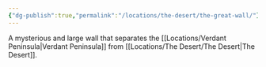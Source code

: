 ```yaml
---
{"dg-publish":true,"permalink":"/locations/the-desert/the-great-wall/"}
---
```


A mysterious and large wall that separates the [[Locations/Verdant Peninsula\|Verdant Peninsula]] from [[Locations/The Desert/The Desert\|The Desert]].